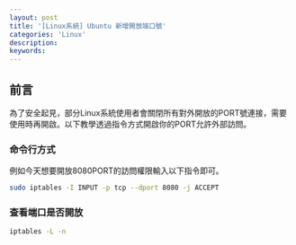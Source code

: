 ```yaml
---
layout: post
title: '[Linux系統] Ubuntu 新增開放端口號'
categories: 'Linux'
description: 
keywords:
---
```


## 前言
為了安全起見，部分Linux系統使用者會關閉所有對外開放的PORT號連接，需要使用時再開啟。以下教學透過指令方式開啟你的PORT允許外部訪問。

### 命令行方式
例如今天想要開放8080PORT的訪問權限輸入以下指令即可。

```bash
sudo iptables -I INPUT -p tcp --dport 8080 -j ACCEPT
```

### 查看端口是否開放

```bash
iptables -L -n
```
